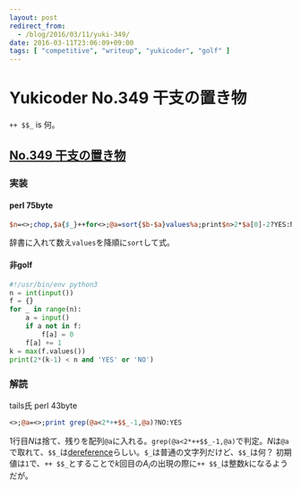 ```yaml
---
layout: post
redirect_from:
  - /blog/2016/03/11/yuki-349/
date: 2016-03-11T23:06:09+09:00
tags: [ "competitive", "writeup", "yukicoder", "golf" ]
---
```


# Yukicoder No.349 干支の置き物

`++ $$_` is 何。

## [No.349 干支の置き物](http://yukicoder.me/problems/924)

### 実装

#### perl 75byte

``` perl
$n=<>;chop,$a{$_}++for<>;@a=sort{$b-$a}values%a;print$n>2*$a[0]-2?YES:NO,$/
```

辞書に入れて数え`values`を降順に`sort`して式。

#### 非golf

``` python
#!/usr/bin/env python3
n = int(input())
f = {}
for _ in range(n):
    a = input()
    if a not in f:
        f[a] = 0
    f[a] += 1
k = max(f.values())
print(2*(k-1) < n and 'YES' or 'NO')
```

### 解読

tails氏 perl 43byte

``` perl
<>;@a=<>;print grep(@a<2*++$$_-1,@a)?NO:YES
```

1行目$N$は捨て、残りを配列`@a`に入れる。`grep(@a<2*++$$_-1,@a)`で判定。$N$は`@a`で取れて、`$$_`は[dereference](http://stackoverflow.com/questions/22619917/perl-var-two-dollar-signs-as-a-sigil)らしい。`$_`は普通の文字列だけど、`$$_`は何？ 初期値は`1`で、`++ $$_`とすることで$k$回目の$A_i$の出現の際に`++ $$_`は整数$k$になるようだが。
